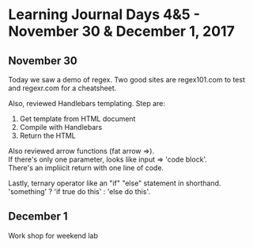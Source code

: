 # Learning Journal Days 4&5 - November 30 & December 1, 2017

## November 30
Today we saw a demo of regex.  Two good sites are regex101.com to test and regexr.com for a cheatsheet.

Also, reviewed Handlebars templating. Step are:
1. Get template from HTML document
2. Compile with Handlebars
3. Return the HTML

  Also reviewed arrow functions (fat arrow =>).  
  If there's only one parameter, looks like input => 'code block'.  
  There's an impliicit return with one line of code.

  Lastly, ternary operator like an "if" "else" statement in shorthand.  'something' ? 'if true do this' : 'else do this'.

  ## December 1
  Work shop for weekend lab                           

